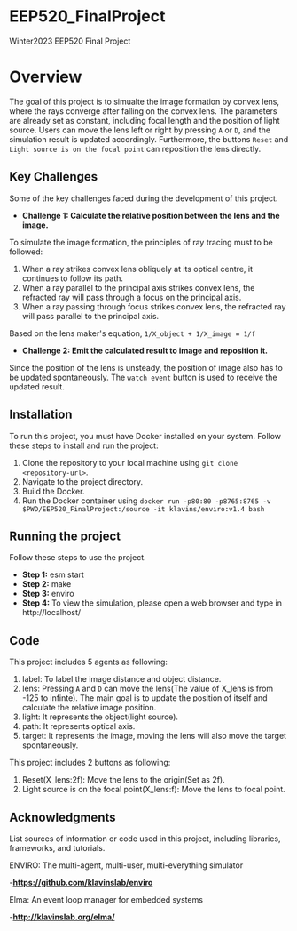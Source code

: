 # EEP520_FinalProject
Winter2023 EEP520 Final Project
# Overview
The goal of this project is to simualte the image formation by convex lens, where the rays converge after falling on the convex lens. The parameters are already set as constant, including focal length and the position of light source. Users can move the lens left or right by pressing `A` or `D`, and the simulation result is updated accordingly. Furthermore, the buttons `Reset` and `Light source is on the focal point` can reposition the lens directly.

## Key Challenges

Some of the key challenges faced during the development of this project.

- **Challenge 1: Calculate the relative position between the lens and the image.**

To simulate the image formation, the principles of ray tracing must to be followed:
1. When a ray strikes convex lens obliquely at its optical centre, it continues to follow its path.
2. When a ray parallel to the principal axis strikes convex lens, the refracted ray will pass through a focus on the principal axis.
3. When a ray passing through focus strikes convex lens, the refracted ray will pass parallel to the principal axis.

Based on the lens maker's equation, `1/X_object + 1/X_image = 1/f`

- **Challenge 2: Emit the calculated result to image and reposition it.** 

Since the position of the lens is unsteady, the position of image also has to be updated spontaneously. The `watch event` button is used to receive the updated result.

## Installation

To run this project, you must have Docker installed on your system. Follow these steps to install and run the project:

1. Clone the repository to your local machine using `git clone <repository-url>`.
2. Navigate to the project directory.
3. Build the Docker.
4. Run the Docker container using `docker run -p80:80 -p8765:8765 -v $PWD/EEP520_FinalProject:/source -it klavins/enviro:v1.4 bash`


## Running the project

Follow these steps to use the project.

- **Step 1:** esm start
- **Step 2:** make
- **Step 3:** enviro
- **Step 4:** To view the simulation, please open a web browser and type in http://localhost/

## Code

This project includes 5 agents as following:
1. label: To label the image distance and object distance.
2. lens: Pressing `A` and `D` can move the lens(The value of X_lens is from -125 to infinte). The main goal is to update the position of itself and calculate the relative image position. 
3. light: It represents the object(light source). 
4. path: It represents optical axis.
5. target: It represents the image, moving the lens will also move the target spontaneously.

This project includes 2 buttons as following:
1. Reset(X_lens:2f): Move the lens to the origin(Set as 2f).
2. Light source is on the focal point(X_lens:f): Move the lens to focal point.

## Acknowledgments

List sources of information or code used in this project, including libraries, frameworks, and tutorials.

ENVIRO: The multi-agent, multi-user, multi-everything simulator

-**https://github.com/klavinslab/enviro**

Elma: An event loop manager for embedded systems

-**http://klavinslab.org/elma/**
